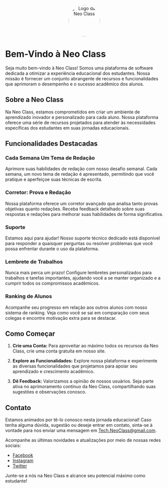 <p align="center">
  <img src="https://github.com/NeoClassOFC/NeoClassOFC/assets/141865461/d09c6f6f-9aca-4e4a-9ff8-f7bff592100c.png" alt="Logo da Neo Class" width="100" style="border-radius: 50%;">
</p>

# Bem-Vindo à Neo Class

Seja muito bem-vindo à Neo Class! Somos uma plataforma de software dedicada a otimizar a experiência educacional dos estudantes. Nossa missão é fornecer um conjunto abrangente de recursos e funcionalidades que aprimoram o desempenho e o sucesso acadêmico dos alunos.

## Sobre a Neo Class

Na Neo Class, estamos comprometidos em criar um ambiente de aprendizado inovador e personalizado para cada aluno. Nossa plataforma oferece uma série de recursos projetados para atender às necessidades específicas dos estudantes em suas jornadas educacionais.

## Funcionalidades Destacadas

### Cada Semana Um Tema de Redação

Aprimore suas habilidades de redação com nosso desafio semanal. Cada semana, um novo tema de redação é apresentado, permitindo que você pratique e aperfeiçoe suas técnicas de escrita.

### Corretor: Prova e Redação

Nossa plataforma oferece um corretor avançado que analisa tanto provas objetivas quanto redações. Receba feedback detalhado sobre suas respostas e redações para melhorar suas habilidades de forma significativa.

### Suporte

Estamos aqui para ajudar! Nosso suporte técnico dedicado está disponível para responder a quaisquer perguntas ou resolver problemas que você possa enfrentar durante o uso da plataforma.

### Lembrete de Trabalhos

Nunca mais perca um prazo! Configure lembretes personalizados para trabalhos e tarefas importantes, ajudando você a se manter organizado e a cumprir todos os compromissos acadêmicos.

### Ranking de Alunos

Acompanhe seu progresso em relação aos outros alunos com nosso sistema de ranking. Veja como você se sai em comparação com seus colegas e encontre motivação extra para se destacar.

## Como Começar

1. **Crie uma Conta:** Para aproveitar ao máximo todos os recursos da Neo Class, crie uma conta gratuita em nosso site.

2. **Explore as Funcionalidades:** Explore nossa plataforma e experimente as diversas funcionalidades que projetamos para apoiar seu aprendizado e crescimento acadêmico.

3. **Dê Feedback:** Valorizamos a opinião de nossos usuários. Seja parte ativa no aprimoramento contínuo da Neo Class, compartilhando suas sugestões e observações conosco.

## Contato

Estamos animados por tê-lo conosco nesta jornada educacional! Caso tenha alguma dúvida, sugestão ou deseje entrar em contato, sinta-se à vontade para nos enviar uma mensagem em [Tech.NeoClass@gmail.com](mailto:Tech.NeoClass@gmail.com).

Acompanhe as últimas novidades e atualizações por meio de nossas redes sociais:

- [Facebook](https://www.facebook.com/neoclass)
- [Instagram](https://www.instagram.com/3informatica_liceu)
- [Twitter](https://www.inkedin.com/neoclass)

Junte-se a nós na Neo Class e alcance seu potencial máximo como estudante!
